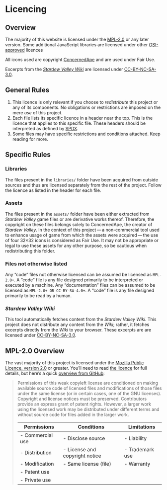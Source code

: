 Licencing
=========
<!-- Stardew Valley Item Finder
     https://gucci-on-fleek.github.io/Stardew-Valley-Item-Finder/
     SPDX-License-Identifier: MPL-2.0+ OR CC-BY-SA-4.0+
     SPDX-FileCopyrightText: 2024 Max Chernoff
-->

Overview
--------
The majority of this website is licensed under the [MPL-2.0](licences/MPL-2.0.txt) or
any later version. Some additional JavaScript libraries are licensed under other
[OSI-approved](https://opensource.org/osd) licences

All icons used are copyright [ConcernedApe](https://www.stardewvalley.net) and are used
under Fair Use.

Excerpts from the _[Stardew Valley Wiki](https://stardewvalleywiki.com/)_ are licensed
under [CC-BY-NC-SA-3.0](licences/CC-BY-NC-SA-3.0.txt).


General Rules
-------------

1. This licence is only relevant if you choose to _redistribute_ this project or any of
   its components. No obligations or restrictions are imposed on the mere _use_ of this
   project.
2. Each file lists its specific licence in a header near the top. This is the licence
   that applies to this specific file. These headers should be interpreted as defined by
   [SPDX](https://spdx.dev/ids/).
3. Some files may have specific restrictions and conditions attached. Keep reading for
   more.


Specific Rules
--------------

### Libraries
The files present in the `libraries/` folder have been acquired from outside sources and
thus are licensed separately from the rest of the project. Follow the licence as listed
in the header for each file.

### Assets
The files present in the `assets/` folder have been either extracted from
_Stardew Valley_ game files or are derivative works thereof. Therefore, the copyright on
these files belongs solely to ConcernedApe, the creator of _Stardew Valley_. In the
context of this project — a non-commercial tool used to enhance usage of game from which
the assets were acquired — the use of four 32×32 icons is considered as Fair Use. It may
not be appropriate or legal to use these assets for any other purpose, so be cautious when
redistributing this folder.

### Files not otherwise listed
Any “code” files not otherwise licensed can be assumed be licensed as `MPL-2.0+`. A
“code” file is any file designed primarily to be interpreted or executed by a machine.
Any “documentation” files can be assumed to be licensed as `MPL-2.0+ OR CC-BY-SA-4.0+`.
A “code” file is any file designed primarily to be read by a human.

### _Stardew Valley Wiki_
This tool automatically fetches content from the _Stardew Valley Wiki_. This project
does not distribute any content from the _Wiki_; rather, it fetches excerpts directly
from the _Wiki_ to your browser. These excerpts are are licensed under
[CC-BY-NC-SA-3.0](licences/CC-BY-NC-SA-3.0.txt).

MPL-2.0 Overview
----------------

The vast majority of this project is licensed under the
[Mozilla Public Licence, version 2.0](licences/MPL-2.0.txt) or greater. You’ll need to
read [the licence](licences/MPL-2.0.txt) for full details, but here’s a quick
[overview from GitHub](https://choosealicense.com/licenses/mpl-2.0/):

> Permissions of this weak copyleft license are conditioned on making available source
> code of licensed files and modifications of those files under the same license (or in
> certain cases, one of the GNU licenses). Copyright and license notices must be
> preserved. Contributors provide an express grant of patent rights. However, a larger
> work using the licensed work may be distributed under different terms and without
> source code for files added in the larger work.
>
> | Permissions      | Conditions                     | Limitations     |
> |------------------|--------------------------------|-----------------|
> | - Commercial use | - Disclose source              | - Liability     |
> | - Distribution   | - License and copyright notice | - Trademark use |
> | - Modification   | - Same license (file)          | - Warranty      |
> | - Patent use     |                                |                 |
> | - Private use    |                                |                 |
